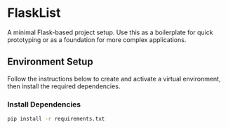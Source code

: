 # FlaskList

A minimal Flask-based project setup. Use this as a boilerplate for quick prototyping or as a foundation for more complex applications.

## Environment Setup

Follow the instructions below to create and activate a virtual environment, then install the required dependencies.

### Install Dependencies

```bash
pip install -r requirements.txt
```

